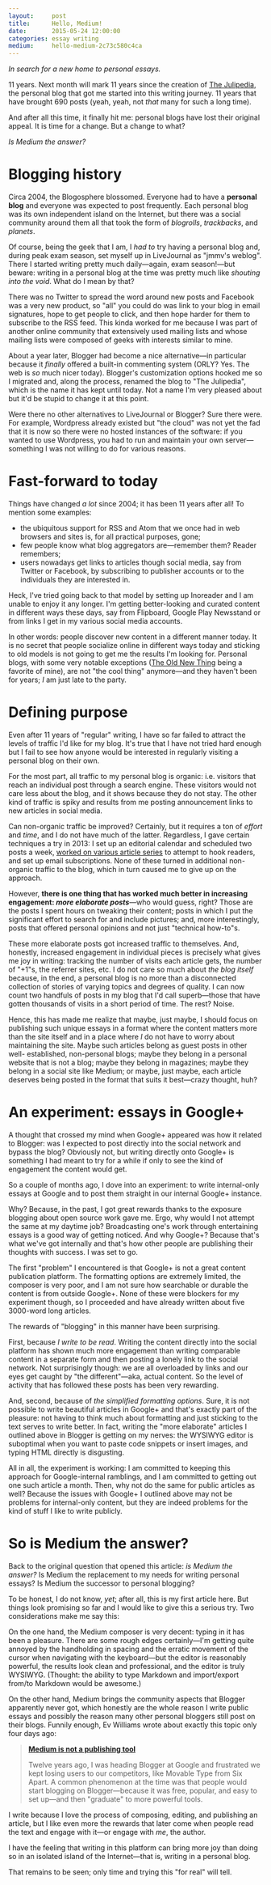 ```yaml
---
layout:     post
title:      Hello, Medium!
date:       2015-05-24 12:00:00
categories: essay writing
medium:     hello-medium-2c73c580c4ca
---
```


_In search for a new home to personal essays._

11 years. Next month will mark 11 years since the creation of [The Julipedia](http://julipedia.meroh.net/), the personal blog that got me started into this writing journey. 11 years that have brought 690 posts (yeah, yeah, not _that_ many for such a long time).

And after all this time, it finally hit me: personal blogs have lost their original appeal. It is time for a change. But a change to what?

_Is Medium the answer?_

# Blogging history

Circa 2004, the Blogosphere blossomed. Everyone had to have a **personal blog** and everyone was expected to post frequently. Each personal blog was its own independent island on the Internet, but there was a social community around them all that took the form of _blogrolls_, _trackbacks_, and _planets_.

Of course, being the geek that I am, I _had to_ try having a personal blog and, during peak exam season, set myself up in LiveJournal as "jmmv's weblog".  There I started writing pretty much daily&mdash;again, exam season!&mdash;but beware: writing in a personal blog at the time was pretty much like _shouting into the void_. What do I mean by that?

There was no Twitter to spread the word around new posts and Facebook was a very new product, so "all" you could do was link to your blog in email signatures, hope to get people to click, and then hope harder for them to subscribe to the RSS feed. This kinda worked for me because I was part of another online community that extensively used mailing lists and whose mailing lists were composed of geeks with interests similar to mine.

About a year later, Blogger had become a nice alternative&mdash;in particular because it _finally_ offered a built-in commenting system (ORLY? Yes. The web is _so_ much nicer today). Blogger's customization options hooked me so I migrated and, along the process, renamed the blog to "The Julipedia", which is the name it has kept until today. Not a name I'm very pleased about but it'd be stupid to change it at this point.

Were there no other alternatives to LiveJournal or Blogger? Sure there were.  For example, Wordpress already existed but "the cloud" was not yet the fad that it is now so there were no hosted instances of the software: if you wanted to use Wordpress, you had to run and maintain your own server&mdash; something I was not willing to do for various reasons.

# Fast-forward to today

Things have changed _a lot_ since 2004; it has been 11 years after all! To mention some examples:

* the ubiquitous support for RSS and Atom that we once had in web browsers and sites is, for all practical purposes, gone;
* few people know what blog aggregators are&mdash;remember them? Reader remembers;
* users nowadays get links to articles though social media, say from Twitter or Facebook, by subscribing to publisher accounts or to the individuals they are interested in.

Heck, I've tried going back to that model by setting up Inoreader and I am unable to enjoy it any longer. I'm getting better-looking and curated content in different ways these days, say from Flipboard, Google Play Newsstand or from links I get in my various social media accounts.

In other words: people discover new content in a different manner today. It is no secret that people socialize online in different ways today and sticking to old models is not going to get me the results I'm looking for. Personal blogs, with some very notable exceptions ([The Old New Thing](http://blogs.msdn.com/b/oldnewthing/) being a favorite of mine), are not "the cool thing" anymore&mdash;and they haven't been for years; _I_ am just late to the party.

# Defining purpose

Even after 11 years of "regular" writing, I have so far failed to attract the levels of traffic I'd like for my blog. It's true that I have not tried hard enough but I fail to see how anyone would be interested in regularly visiting a personal blog on their own.

For the most part, all traffic to my personal blog is organic: i.e. visitors that reach an individual post through a search engine. These visitors would not care less about the blog, and it shows because they do not stay. The other kind of traffic is spiky and results from me posting announcement links to new articles in social media.

Can non-organic traffic be improved? Certainly, but it requires a ton of _effort_ and _time_, and I do not have much of the latter. Regardless, I gave certain techniques a try in 2013: I set up an editorial calendar and scheduled two posts a week, [worked on various article series](http://julipedia.meroh.net/p/series.html) to attempt to hook readers, and set up email subscriptions. None of these turned in additional non-organic traffic to the blog, which in turn caused me to give up on the approach.

However, **there is one thing that has worked much better in increasing engagement: _more elaborate posts_**&mdash;who would guess, right? Those are the posts I spent hours on tweaking their content; posts in which I put the significant effort to search for and include pictures; and, more interestingly, posts that offered personal opinions and not just "technical how-to"s.

These more elaborate posts got increased traffic to themselves. And, honestly, increased engagement in individual pieces is precisely what gives me joy in writing: tracking the number of visits each article gets, the number of "+1"s, the referrer sites, etc. I do not care so much about _the blog itself_ because, in the end, a personal blog is no more than a disconnected collection of stories of varying topics and degrees of quality. I can now count two handfuls of posts in my blog that I'd call superb&mdash;those that have gotten thousands of visits in a short period of time. The rest? Noise.

Hence, this has made me realize that maybe, just maybe, I should focus on publishing such unique essays in a format where the content matters more than the site itself and in a place where _I_ do not have to worry about maintaining the site. Maybe such articles belong as guest posts in other well- established, non-personal blogs; maybe they belong in a personal website that is not a blog; maybe they belong in magazines; maybe they belong in a social site like Medium; or maybe, just maybe, each article deserves being posted in the format that suits it best&mdash;crazy thought, huh?

# An experiment: essays in Google+

A thought that crossed my mind when Google+ appeared was how it related to Blogger: was I expected to post directly into the social network and bypass the blog? Obviously not, but writing directly onto Google+ is something I had meant to try for a while if only to see the kind of engagement the content would get.

So a couple of months ago, I dove into an experiment: to write internal-only essays at Google and to post them straight in our internal Google+ instance.

Why? Because, in the past, I got great rewards thanks to the exposure blogging about open source work gave me. Ergo, why would I not attempt the same at my daytime job? Broadcasting one's work through entertaining essays is a good way of getting noticed. And why Google+? Because that's what we've got internally and that's how other people are publishing their thoughts with success. I was set to go.

The first "problem" I encountered is that Google+ is not a great content publication platform. The formatting options are extremely limited, the composer is very poor, and I am not sure how searchable or durable the content is from outside Google+. None of these were blockers for my experiment though, so I proceeded and have already written about five 3000-word long articles.

The rewards of "blogging" in this manner have been surprising.

First, because _I write to be read_. Writing the content directly into the social platform has shown much more engagement than writing comparable content in a separate form and then posting a lonely link to the social network. Not surprisingly though: we are all overloaded by links and our eyes get caught by "the different"&mdash;aka, actual content. So the level of activity that has followed these posts has been very rewarding.

And, second, because of _the simplified formatting options_. Sure, it is not possible to write beautiful articles in Google+ and that's exactly part of the pleasure: not having to think much about formatting and just sticking to the text serves to write better. In fact, writing the "more elaborate" articles I outlined above in Blogger is getting on my nerves: the WYSIWYG editor is suboptimal when you want to paste code snippets or insert images, and typing HTML directly is disgusting.

All in all, the experiment is working: I am committed to keeping this approach for Google-internal ramblings, and I am committed to getting out one such article a month. Then, why not do the same for public articles as well?  Because the issues with Google+ I outlined above may not be problems for internal-only content, but they are indeed problems for the kind of stuff I like to write publicly.

# So is Medium the answer?

Back to the original question that opened this article: _is Medium the answer?_ Is Medium the replacement to my needs for writing personal essays? Is Medium the successor to personal blogging?

To be honest, I do not know, _yet_; after all, this is my first article here.  But things look promising so far and I would like to give this a serious try.  Two considerations make me say this:

On the one hand, the Medium composer is very decent: typing in it has been a pleasure. There are some rough edges certainly&mdash;I'm getting quite annoyed by the handholding in spacing and the erratic movement of the cursor when navigating with the keyboard&mdash;but the editor is reasonably powerful, the results look clean and professional, and the editor is truly WYSIWYG.  (Thought: the ability to type Markdown and import/export from/to Markdown would be awesome.)

On the other hand, Medium brings the community aspects that Blogger apparently never got, which honestly are the whole reason I write public essays and possibly the reason many other personal bloggers still post on their blogs.  Funnily enough, Ev Williams wrote about exactly this topic only four days ago:

> [**Medium is not a publishing tool**](https://medium.com/the-story/medium-is-not-a-publishing-tool-4c3c63fa41d2)
>
> Twelve years ago, I was heading Blogger at Google and frustrated we kept losing users to our competitors, like Movable Type from Six Apart. A common phenomenon at the time was that people would start blogging on Blogger&mdash;because it was free, popular, and easy to set up&mdash;and then "graduate" to more powerful tools.

I write because I love the process of composing, editing, and publishing an article, but I like even more the rewards that later come when people read the text and engage with it&mdash;or engage with _me_, the author.

I have the feeling that writing in this platform can bring more joy than doing so in an isolated island of the Internet&mdash;that is, writing in a personal blog.

That remains to be seen; only time and trying this "for real" will tell.
